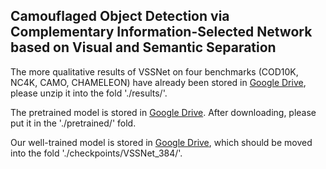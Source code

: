 ## Camouflaged Object Detection via Complementary Information-Selected Network based on Visual and Semantic Separation

The more qualitative results of VSSNet on four benchmarks (COD10K, NC4K, CAMO, CHAMELEON) have already been stored in [Google Drive](https://drive.google.com/file/d/1RV12SAH93VbAvrOw7zghJUgMrrklihj8/view?usp=sharing), please unzip it into the fold './results/'. <br>

The pretrained model is stored in [Google Drive](https://drive.google.com/file/d/1rKmp0Zu1ZL6Z9VsYfYAKRkG271AvZB6G/view?usp=sharing). After downloading, please put it in the './pretrained/' fold.

Our well-trained model is stored in [Google Drive](https://drive.google.com/file/d/1_iqEtc5VvhYSk5PSdyuFDsMdb7GlwdJo/view?usp=sharing), which should be moved into the fold './checkpoints/VSSNet_384/'.
